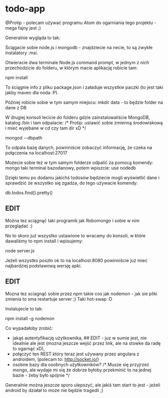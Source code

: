 # todo-app

@Protip - polecam używać programu Atom do ogarniania tego projektu - mega fajny jest ;)

Generalnie wygląda to tak:

Ściągacie sobie node.js i mongodb - znajdziecie na necie, to są zwykłe instalatory .msi.

Otwieracie dwa terminale Node.js command prompt, w jednym z nich przechodzicie do folderu, w którym macie aplikację robicie tam:

npm install

To ściągnie info z pliku package.json i załaduje wszystkie paczki (to jest taki jakby maven dla noda :P).

Później robicie sobie w tym samym miejscu: mkdir data - to będzie folder na dane z DB

W drugiej konsoli lecicie do folderu gdzie zainstalowaliście MongoDB, katalog /bin i tam odpalacie:
/* Protip: ustawić sobie zmienną środowiskową i mieć wyjebane w cd czy tam dir xD */

mongod --dbpath <absolutna sciezka wyzej utworzonego folderu data>

To odpala bazę danych, powinniście zobaczyć informację, że czeka na połączenia na localhost:27017

Możecie sobie też w tym samym folderze odpalić za pomocą komendy: mongo taki terminal bazodanowy, potem wpiszcie: use nodedb

Dzięki temu po dodaniu jakichś todosów będziecie mogli wyświetlić dane i sprawdzić że wszystko się zgadza, do tego używacie komendy:

db.todos.find().pretty()

## EDIT

Można tez sciągnąć taki programik jak Robomongo i sobie w nim przeglądać :)

No to skoro już wszystko ustawione to wracamy do konsoli, w które dawaliśmy to npm install i wpisujemy:

node server.js

Jeżeli wszystko poszło ok to na localhost:8080 powinniście już mieć najbardziej podstawową wersję apki.


## EDIT
Mozna tez sciagnąć sobie przez npm takie cos jak nodemon - jak sie pliki zmienia to sma restartuje server ;) Taki hot-swap :D

Instalujecie to tak:

npm install -g nodemon

Co wypadałoby zrobić:

- jakąś autentyfikację użytkownika, ## EDIT - juz w sumie jest, nie idealnie ale jest (mozna jeszcze wejść przez link, ale na stowke da radę to ogarnąć xD),
- połączyć ten REST który teraz jest używany przez angulara z androidem, (polecam to: http://socket.io/)
- osobne bazy dla osobnych użytkowników?  /* Musze się przyjrzeć mongo, ale wydaje mi się że dobrze byłoby przekminić to na jednej bazie - żeby było spójnie */


Generalnie można jeszcze sporo ulepszyć, ale jakiś tam start to jest - jeżeli android by działał to może nie będzie tragedii ;)
